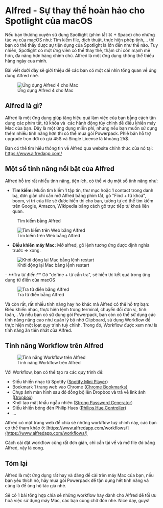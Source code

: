 # Alfred - Sự thay thế hoàn hảo cho Spotlight của macOS


Nếu bạn thường xuyên sử dụng Spotlight (phím tắt ⌘ + Space) cho những tác vụ của macOS như: Tìm kiếm file, dịch thuật, thực hiện phép tính,... thì bạn có thể thấy được sự tiện dụng của Spotlight là lớn đến như thế nào. Tuy nhiên, Spotlight có một ứng viên có thể thay thế, thậm chí còn mạnh mẽ hơn, đa năng hơn hàng chính chủ. Alfred là một ứng dụng không thể thiếu hàng ngày cua minh.

Bài viết dưới đây sẽ giới thiệu để các bạn có một cái nhìn tổng quan về ứng dụng Alfred nhé.

<figure class="kg-card kg-image-card kg-card-hascaption"><img src="/assets/images/2020/10/image-1.png" class="kg-image" alt="Ứng dụng Alfred 4 cho Mac" srcset="/assets/images/size/w600/2020/10/image-1.png 600w, /assets/images/size/w1000/2020/10/image-1.png 1000w, /assets/images/2020/10/image-1.png 1011w" sizes="(min-width: 720px) 720px"><figcaption class="text-center">Ứng dụng Alfred 4 cho Mac</figcaption></figure>

## Alfred là gì?

Alfred là một ứng dụng giúp tăng hiệu quả làm việc của bạn bằng cách tận dụng các phím tắt, từ khóa và &nbsp;các hành động tùy chỉnh để điều khiển máy Mac của bạn. Đây là một ứng dụng miễn phí, nhưng nếu bạn muốn sử dụng thêm nhiều tính năng hơn thì có thể mua gói Powerpack. Phiê bản hỗ trợ upgrade trọn đời có giá 45$ và Single License là khoảng 25$.

Bạn có thể tìm hiểu thông tin về Alfred qua website chính thức của nó tại: https://www.alfredapp.com/


## Một số tính năng nổi bật của Alfred

Alfred hỗ trợ rất nhiều tính năng, tiện ích, có thể ví dụ một số tính năng như:

- **Tìm kiếm:** Muốn tìm kiếm 1 tập tin, thư mục hoặc 1 contact trong danh bạ, đơn giản chỉ cần mở Alfred bằng phím tắt, gõ "Find + từ khoá", boom, vị trí của file sẽ được hiển thị cho bạn, tương tự có thể tìm kiếm trên Google, Amazon, Wikipedia bằng cách gõ trực tiếp từ khoá liên quan.
<figure class="kg-card kg-image-card kg-card-hascaption"><img src="/assets/images/2020/10/image-2.png" class="kg-image" alt><figcaption class="text-center">Tìm kiếm bằng Alfred</figcaption></figure><figure class="kg-card kg-image-card kg-card-hascaption"><img src="/assets/images/2020/10/image-7.png" class="kg-image" alt="Tìm kiếm trên Web bằng Alfred"><figcaption class="text-center">Tìm kiếm trên Web bằng Alfred</figcaption></figure>

- **Điều khiển máy Mac:** Mở alfred, gõ lệnh tương ứng được định nghĩa trước =\> xong.
<figure class="kg-card kg-image-card kg-card-hascaption"><img src="/assets/images/2020/10/image-5.png" class="kg-image" alt="Khởi động lại Mac bằng lệnh restart"><figcaption class="text-center">Khởi động lại Mac bằng lệnh restart</figcaption></figure>
- **Tra từ điển:** Gõ "define + từ cần tra", sẽ hiển thị kết quả trong ứng dụng từ điển của macOS
<figure class="kg-card kg-image-card kg-card-hascaption"><img src="/assets/images/2020/10/image-6.png" class="kg-image" alt="Tra từ điển bằng Alfred"><figcaption class="text-center">Tra từ điển bằng Alfred</figcaption></figure>

Và còn rất, rất nhiều tính năng hay ho khác mà Alfred có thể hỗ trợ bạn: Điều khiển nhạc, thực hiện lệnh trong terminal, chuyển đổi đơn vị, tính toán,.. Và nếu bạn có sử dụng gói Powerpack, bạn còn có thể sử dụng các tính năng nâng cao như quản lý bộ nhớ Clipboard, sử dụng Workflow để thực hiện một loạt quy trình tuỳ chỉnh. Trong đó, Workflow được xem như là tính năng ăn tiền nhất của Alfred.

## Tính năng Workflow trên Alfred

<figure class="kg-card kg-image-card kg-card-hascaption"><img src="/assets/images/2020/10/image-8.png" class="kg-image" alt="Tính năng Workflow trên Alfred" srcset="/assets/images/size/w600/2020/10/image-8.png 600w, /assets/images/size/w1000/2020/10/image-8.png 1000w, /assets/images/2020/10/image-8.png 1187w" sizes="(min-width: 720px) 720px"><figcaption class="text-center">Tính năng Workflow trên Alfred</figcaption></figure>

Với Workflow, bạn có thể tạo ra các quy trình để:

- Điều khiển nhạc từ Spotify ([Spotify Mini Player](http://alfred-spotify-mini-player.com/))
- Bookmark 1 trang web vào Chrome ([Chrome Bookmarks](http://www.packal.org/workflow/chrome-bookmarks-0))
- Chụp ảnh màn hình sau đó đồng bộ lên Dropbox và trả về link ảnh ([Dropbox](http://www.packal.org/workflow/screenshots))
- Khởi tạo mật khẩu ngẫu nhiên ([Strong Password Generator](http://www.packal.org/workflow/strongpassword))
- Điều khiển bóng đèn Philip Hues ([Philips Hue Controller](http://www.packal.org/workflow/philips-hue-controller))
- ...

Alfred có một trang web để chia sẻ những workflow tuỳ chỉnh này, các bạn có thể tham khảo ở: [https://www.alfredapp.com/workflows/](https://www.alfredapp.com/workflows/)

Cách cài đặt workflow cũng rất đơn giản, chỉ cần tải về và mở file đó bằng Alfred, vậy là xong.

## Tóm lại

Alfred là một ứng dụng rất hay và đáng để cài trên máy Mac của bạn, nếu bạn yêu thích nó, hãy mua gói Powerpack để tận dụng hết tính năng và cũng là để ủng hộ tác giả nhé.

Sẽ có 1 bài tổng hợp chia sẻ những workflow hay dành cho Alfred để tối ưu hoá việc sử dụng máy Mac, các bạn cùng chờ đón nhe. Nice day, guys!


